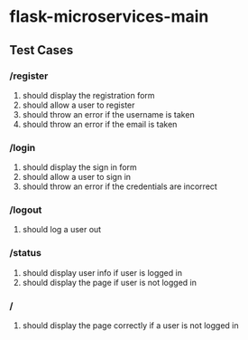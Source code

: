 # flask-microservices-main

## Test Cases
### /register
1. should display the registration form
2. should allow a user to register
3. should throw an error if the username is taken
4. should throw an error if the email is taken

### /login
1. should display the sign in form
2. should allow a user to sign in
3. should throw an error if the credentials are incorrect

### /logout
1. should log a user out

### /status
1. should display user info if user is logged in
2. should display the page if user is not logged in

### /
1. should display the page correctly if a user is not logged in